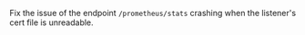 Fix the issue of the endpoint `/prometheus/stats` crashing when the listener's cert file is unreadable.
